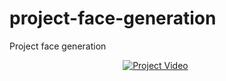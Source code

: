 # project-face-generation
Project face generation

&nbsp;&nbsp;&nbsp;&nbsp;&nbsp;&nbsp;&nbsp;&nbsp;&nbsp;&nbsp;&nbsp;&nbsp;&nbsp;&nbsp;&nbsp;&nbsp;&nbsp;&nbsp;&nbsp;&nbsp;&nbsp;&nbsp;&nbsp;&nbsp;&nbsp;&nbsp;&nbsp;&nbsp;&nbsp;&nbsp;&nbsp;&nbsp;&nbsp;&nbsp;&nbsp;&nbsp;&nbsp;&nbsp;&nbsp;&nbsp;&nbsp;&nbsp;&nbsp;&nbsp;&nbsp; [![Project Video](https://img.youtube.com/vi/_MNsEo0y8xk/0.jpg)](https://www.youtube.com/watch?v=_MNsEo0y8xk)
